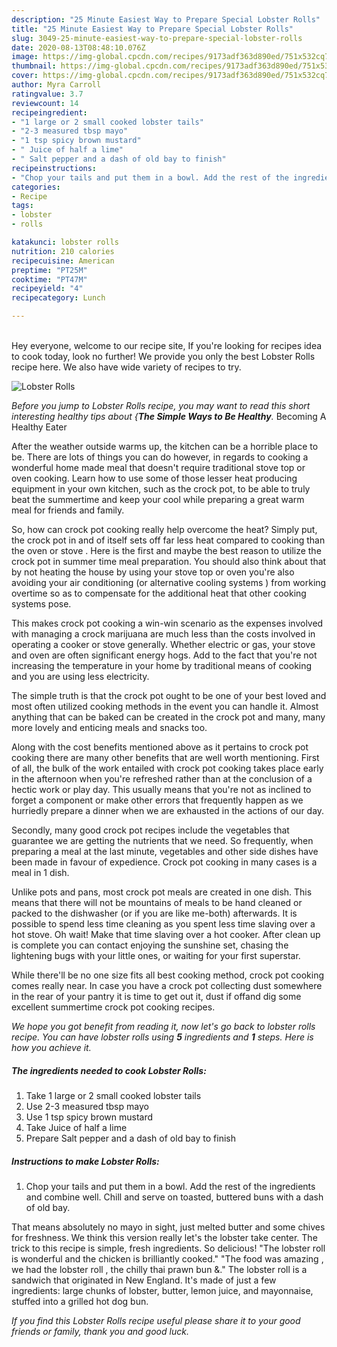 ```yaml
---
description: "25 Minute Easiest Way to Prepare Special Lobster Rolls"
title: "25 Minute Easiest Way to Prepare Special Lobster Rolls"
slug: 3049-25-minute-easiest-way-to-prepare-special-lobster-rolls
date: 2020-08-13T08:48:10.076Z
image: https://img-global.cpcdn.com/recipes/9173adf363d890ed/751x532cq70/lobster-rolls-recipe-main-photo.jpg
thumbnail: https://img-global.cpcdn.com/recipes/9173adf363d890ed/751x532cq70/lobster-rolls-recipe-main-photo.jpg
cover: https://img-global.cpcdn.com/recipes/9173adf363d890ed/751x532cq70/lobster-rolls-recipe-main-photo.jpg
author: Myra Carroll
ratingvalue: 3.7
reviewcount: 14
recipeingredient:
- "1 large or 2 small cooked lobster tails"
- "2-3 measured tbsp mayo"
- "1 tsp spicy brown mustard"
- " Juice of half a lime"
- " Salt pepper and a dash of old bay to finish"
recipeinstructions:
- "Chop your tails and put them in a bowl. Add the rest of the ingredients and combine well. Chill and serve on toasted, buttered buns with a dash of old bay."
categories:
- Recipe
tags:
- lobster
- rolls

katakunci: lobster rolls 
nutrition: 210 calories
recipecuisine: American
preptime: "PT25M"
cooktime: "PT47M"
recipeyield: "4"
recipecategory: Lunch

---
```

<br>
Hey everyone, welcome to our recipe site, If you're looking for recipes idea to cook today, look no further! We provide you only the best Lobster Rolls recipe here. We also have wide variety of recipes to try.
<br>


![Lobster Rolls](https://img-global.cpcdn.com/recipes/9173adf363d890ed/751x532cq70/lobster-rolls-recipe-main-photo.jpg)

<i>Before you jump to Lobster Rolls recipe, you may want to read this short interesting healthy tips about {<strong>The Simple Ways to Be Healthy</strong>.</i>
Becoming A Healthy Eater


After the weather outside warms up, the kitchen can be a horrible place to be. There are lots of things you can do however, in regards to cooking a wonderful home made meal that doesn't require traditional stove top or oven cooking. Learn how to use some of those lesser heat producing equipment in your own kitchen, such as the crock pot, to be able to truly beat the summertime and keep your cool while preparing a great warm meal for friends and family.

So, how can crock pot cooking really help overcome the heat? Simply put, the crock pot in and of itself sets off far less heat compared to cooking than the oven or stove . Here is the first and maybe the best reason to utilize the crock pot in summer time meal preparation. You should also think about that by not heating the house by using your stove top or oven you're also avoiding your air conditioning (or alternative cooling systems ) from working overtime so as to compensate for the additional heat that other cooking systems pose.

This makes crock pot cooking a win-win scenario as the expenses involved with managing a crock marijuana are much less than the costs involved in operating a cooker or stove generally. Whether electric or gas, your stove and oven are often significant energy hogs. Add to the fact that you're not increasing the temperature in your home by traditional means of cooking and you are using less electricity.

 The simple truth is that the crock pot ought to be one of your best loved and most often utilized cooking methods in the event you can handle it.  Almost anything that can be baked can be created in the crock pot and many, many more lovely and enticing meals and snacks too.



Along with the cost benefits mentioned above as it pertains to crock pot cooking there are many other benefits that are well worth mentioning. First of all, the bulk of the work entailed with crock pot cooking takes place early in the afternoon when you're refreshed rather than at the conclusion of a hectic work or play day. This usually means that you're not as inclined to forget a component or make other errors that frequently happen as we hurriedly prepare a dinner when we are exhausted in the actions of our day.

Secondly, many good crock pot recipes include the vegetables that guarantee we are getting the nutrients that we need. So frequently, when preparing a meal at the last minute, vegetables and other side dishes have been made in favour of expedience. Crock pot cooking in many cases is a meal in 1 dish.

 Unlike pots and pans, most crock pot meals are created in one dish. This means that there will not be mountains of meals to be hand cleaned or packed to the dishwasher (or if you are like me-both) afterwards. It is possible to spend less time cleaning as you spent less time slaving over a hot stove. Oh wait! Make that time slaving over a hot cooker. After clean up is complete you can contact enjoying the sunshine set, chasing the lightening bugs with your little ones, or waiting for your first superstar.

While there'll be no one size fits all best cooking method, crock pot cooking comes really near. In case you have a crock pot collecting dust somewhere in the rear of your pantry it is time to get out it, dust if offand dig some excellent summertime crock pot cooking recipes.


<i>We hope you got benefit from reading it, now let's go back to lobster rolls recipe. You can have lobster rolls using <strong>5</strong> ingredients and <strong>1</strong> steps. Here is how you achieve it.
</i>

##### The ingredients needed to cook Lobster Rolls:

1. Take 1 large or 2 small cooked lobster tails
1. Use 2-3 measured tbsp mayo
1. Use 1 tsp spicy brown mustard
1. Take  Juice of half a lime
1. Prepare  Salt pepper and a dash of old bay to finish


##### Instructions to make Lobster Rolls:

1. Chop your tails and put them in a bowl. Add the rest of the ingredients and combine well. Chill and serve on toasted, buttered buns with a dash of old bay.


That means absolutely no mayo in sight, just melted butter and some chives for freshness. We think this version really let&#39;s the lobster take center. The trick to this recipe is simple, fresh ingredients. So delicious! &#34;The lobster roll is wonderful and the chicken is brilliantly cooked.&#34; &#34;The food was amazing , we had the lobster roll , the chilly thai prawn bun &amp;.&#34; The lobster roll is a sandwich that originated in New England. It&#39;s made of just a few ingredients: large chunks of lobster, butter, lemon juice, and mayonnaise, stuffed into a grilled hot dog bun. 

<i>If you find this Lobster Rolls recipe useful please share it to your good friends or family, thank you and good luck.</i>

